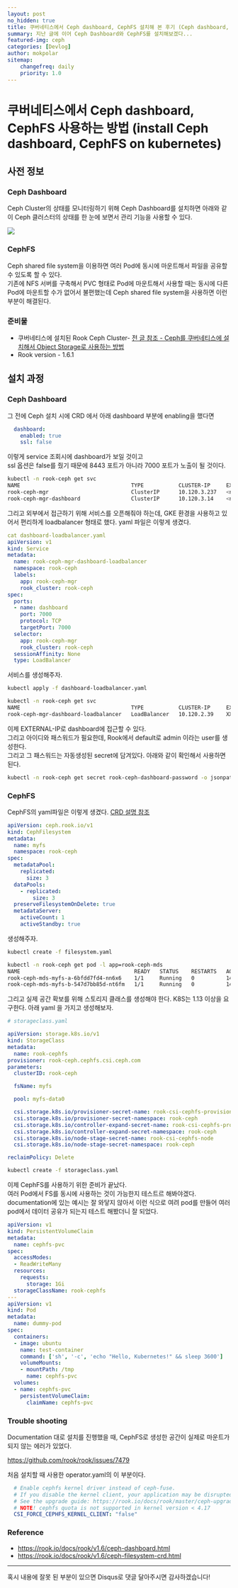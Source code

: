 ```yaml
---
layout: post
no_hidden: true
title: 쿠버네티스에서 Ceph dashboard, CephFS 설치해 본 후기 (Ceph dashboard, CephFS on Kubernetes)
summary: 지난 글에 이어 Ceph Dashboard와 CephFS를 설치해보겠다...
featured-img: ceph
categories: [Devlog]
author: mokpolar
sitemap:
    changefreq: daily
    priority: 1.0
---
```


# 쿠버네티스에서 Ceph dashboard, CephFS 사용하는 방법 (install Ceph dashboard, CephFS on kubernetes)

## 사전 정보

### Ceph Dashboard

Ceph Cluster의 상태를 모니터링하기 위해 Ceph Dashboard를 설치하면 아래와 같이 Ceph 클러스터의 상태를 한 눈에 보면서 관리 기능을 사용할 수 있다. 

![](./../assets/img/posts/2021-05-30-01-01.png)  


### CephFS

Ceph shared file system을 이용하면 여러 Pod에 동시에 마운트해서 파일을 공유할 수 있도록 할 수 있다.   
기존에 NFS 서버를 구축해서 PVC 형태로 Pod에 마운트해서 사용할 때는 동시에 다른 Pod에 마운트할 수가 없어서 불편했는데 Ceph shared file system을 사용하면 이런 부분이 해결된다.  
  

### 준비물

* 쿠버네티스에 설치된 Rook Ceph Cluster- [전 글 참조 - Ceph를 쿠버네티스에 설치해서 Object Storage로 사용하는 방법](https://mokpolar.github.io/ceph_storage_kubernetes/])
* Rook version - 1.6.1

## 설치 과정

### Ceph Dashboard

그 전에 Ceph 설치 시에 CRD 에서 아래 dashboard 부분에 enabling을 했다면
```yaml
  dashboard:
    enabled: true
    ssl: false
```

이렇게 service 조회시에 dashboard가 보일 것이고  
ssl 옵션은 false를 줬기 때문에 8443 포트가 아니라 7000 포트가 노출이 될 것이다.  

```bash
kubectl -n rook-ceph get svc
NAME                                   TYPE           CLUSTER-IP     EXTERNAL-IP       PORT(S)             AGE
rook-ceph-mgr                          ClusterIP      10.120.3.237   <none>            9283/TCP            45d
rook-ceph-mgr-dashboard                ClusterIP      10.120.3.14    <none>            7000/TCP            45d
```

그리고 외부에서 접근하기 위해 서비스를 오픈해줘야 하는데,  GKE 환경을 사용하고 있어서 편리하게 loadbalancer 형태로 했다. 
yaml 파일은 이렇게 생겼다.  

```yaml
cat dashboard-loadbalancer.yaml
apiVersion: v1
kind: Service
metadata:
  name: rook-ceph-mgr-dashboard-loadbalancer
  namespace: rook-ceph
  labels:
    app: rook-ceph-mgr
    rook_cluster: rook-ceph
spec:
  ports:
  - name: dashboard
    port: 7000
    protocol: TCP
    targetPort: 7000
  selector:
    app: rook-ceph-mgr
    rook_cluster: rook-ceph
  sessionAffinity: None
  type: LoadBalancer
```
서비스를 생성해주자.

```bash
kubectl apply -f dashboard-loadbalancer.yaml

kubectl -n rook-ceph get svc
NAME                                   TYPE           CLUSTER-IP     EXTERNAL-IP       PORT(S)             AGE
rook-ceph-mgr-dashboard-loadbalancer   LoadBalancer   10.120.2.39    XXX.XXX.XXX.XXX   7000:30509/TCP      45d
```
이제 EXTERNAL-IP로 dashboard에 접근할 수 있다.  
그리고 아이디와 패스워드가 필요한데, Rook에서 default로 admin 이라는 user를 생성한다.  
그리고 그 패스워드는 자동생성된 secret에 담겨있다. 아래와 같이 확인해서 사용하면 된다. 

```bash
kubectl -n rook-ceph get secret rook-ceph-dashboard-password -o jsonpath="{['data']['password']}" | base64 --decode && echo
```

### CephFS

CephFS의 yaml파일은 이렇게 생겼다. [CRD 설명 참조](https://rook.io/docs/rook/v1.6/ceph-filesystem-crd.html)

```yaml
apiVersion: ceph.rook.io/v1
kind: CephFilesystem
metadata:
  name: myfs
  namespace: rook-ceph
spec:
  metadataPool:
    replicated:
      size: 3
  dataPools:
    - replicated:
        size: 3
  preserveFilesystemOnDelete: true
  metadataServer:
    activeCount: 1
    activeStandby: true
```

생성해주자. 

```bash
kubectl create -f filesystem.yaml

kubectl -n rook-ceph get pod -l app=rook-ceph-mds
NAME                                    READY   STATUS    RESTARTS   AGE
rook-ceph-mds-myfs-a-6bfdd7fd4-nn6x6    1/1     Running   0          14d
rook-ceph-mds-myfs-b-547d7bb85d-nt6fm   1/1     Running   0          14d
```

그리고 실제 공간 확보를 위해 스토리지 클래스를 생성해야 한다. K8S는 1.13 이상을 요구한다. 
아래 yaml 을 가지고 생성해보자. 

```yaml
# storageclass.yaml

apiVersion: storage.k8s.io/v1
kind: StorageClass
metadata:
  name: rook-cephfs
provisioner: rook-ceph.cephfs.csi.ceph.com
parameters:
  clusterID: rook-ceph

  fsName: myfs

  pool: myfs-data0

  csi.storage.k8s.io/provisioner-secret-name: rook-csi-cephfs-provisioner
  csi.storage.k8s.io/provisioner-secret-namespace: rook-ceph
  csi.storage.k8s.io/controller-expand-secret-name: rook-csi-cephfs-provisioner
  csi.storage.k8s.io/controller-expand-secret-namespace: rook-ceph
  csi.storage.k8s.io/node-stage-secret-name: rook-csi-cephfs-node
  csi.storage.k8s.io/node-stage-secret-namespace: rook-ceph

reclaimPolicy: Delete
```

```bash
kubectl create -f storageclass.yaml
```

이제 CephFS를 사용하기 위한 준비가 끝났다.  
여러 Pod에서 FS를 동시에 사용하는 것이 가능한지 테스트르 해봐야겠다.  
documentation에 있는 예시는 잘 와닿지 않아서 이런 식으로 여려 pod를 만들어 여러 pod에서 데이터 공유가 되는지 테스트 해봤더니 잘 되었다. 

```yaml
apiVersion: v1
kind: PersistentVolumeClaim
metadata:
  name: cephfs-pvc
spec:
  accessModes:
  - ReadWriteMany
  resources:
    requests:
      storage: 1Gi
  storageClassName: rook-cephfs
---
apiVersion: v1
kind: Pod
metadata:
  name: dummy-pod
spec:
  containers:
  - image: ubuntu
    name: test-container
    command: ['sh', '-c', 'echo "Hello, Kubernetes!" && sleep 3600']
    volumeMounts:
    - mountPath: /tmp
      name: cephfs-pvc
  volumes:
  - name: cephfs-pvc
    persistentVolumeClaim:
      claimName: cephfs-pvc
```


### Trouble shooting

Documentation 대로 설치를 진행했을 때, 
CephFS로 생성한 공간이 실제로 마운트가 되지 않는 에러가 있었다.  

https://github.com/rook/rook/issues/7479

처음 설치할 때 사용한 operator.yaml의 이 부분이다. 

```yaml
  # Enable cephfs kernel driver instead of ceph-fuse.
  # If you disable the kernel client, your application may be disrupted during upgrade.
  # See the upgrade guide: https://rook.io/docs/rook/master/ceph-upgrade.html
  # NOTE! cephfs quota is not supported in kernel version < 4.17
  CSI_FORCE_CEPHFS_KERNEL_CLIENT: "false"
```



### Reference

* https://rook.io/docs/rook/v1.6/ceph-dashboard.html
* https://rook.io/docs/rook/v1.6/ceph-filesystem-crd.html

---
혹시 내용에 잘못 된 부분이 있으면 Disqus로 댓글 달아주시면 감사하겠습니다!
